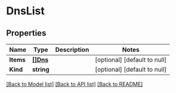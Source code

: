# DnsList

## Properties
Name | Type | Description | Notes
------------ | ------------- | ------------- | -------------
**Items** | [**[]Dns**](dns.md) |  | [optional] [default to null]
**Kind** | **string** |  | [optional] [default to null]

[[Back to Model list]](../README.md#documentation-for-models) [[Back to API list]](../README.md#documentation-for-api-endpoints) [[Back to README]](../README.md)


